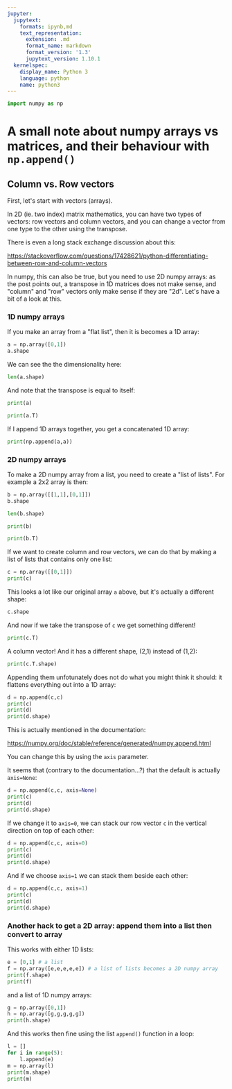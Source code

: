 ```yaml
---
jupyter:
  jupytext:
    formats: ipynb,md
    text_representation:
      extension: .md
      format_name: markdown
      format_version: '1.3'
      jupytext_version: 1.10.1
  kernelspec:
    display_name: Python 3
    language: python
    name: python3
---
```


```python
import numpy as np
```

# A small note about numpy arrays vs matrices, and their behaviour with `np.append()`

## Column vs. Row vectors

First, let's start with vectors (arrays). 

In 2D (ie. two index) matrix mathematics, you can have two types of vectors: row vectors and column vectors, and you can change a vector from one type to the other using the transpose. 

There is even a long stack exchange discussion about this:

https://stackoverflow.com/questions/17428621/python-differentiating-between-row-and-column-vectors

In numpy, this can also be true, but you need to use 2D numpy arrays: as the post points out, a transpose in 1D matrices does not make sense, and "column" and "row" vectors only make sense if they are "2d". Let's have a bit of a look at this. 

### 1D numpy arrays


If you make an array from a "flat list", then it is becomes a 1D array:

```python
a = np.array([0,1])
a.shape
```

We can see the the dimensionality here:

```python
len(a.shape)
```

And note that the transpose is equal to itself:

```python
print(a)
```

```python
print(a.T)
```

If I append 1D arrays together, you get a concatenated 1D array:

```python
print(np.append(a,a))
```

### 2D numpy arrays


To make a 2D numpy array from a list, you need to create a "list of lists". For example a 2x2 array is then:

```python
b = np.array([[1,1],[0,1]])
b.shape
```

```python
len(b.shape)
```

```python
print(b)
```

```python
print(b.T)
```

If we want to create column and row vectors, we can do that by making a list of lists that contains only one list:

```python
c = np.array([[0,1]])
print(c)
```

This looks a lot like our original array `a` above, but it's actually a different shape:

```python
c.shape
```

And now if we take the transpose of `c` we get something different!

```python
print(c.T)
```

A column vector! And it has a different shape, (2,1) instead of (1,2):

```python
print(c.T.shape)
```

Appending them unfotunately does not do what you might think it should: it flattens everything out into a 1D array:

```python
d = np.append(c,c)
print(c)
print(d)
print(d.shape)
```

This is actually mentioned in the documentation:

https://numpy.org/doc/stable/reference/generated/numpy.append.html

You can change this by using the `axis` parameter. 

It seems that (contrary to the documentation...?) that the default is actually `axis=None`:

```python
d = np.append(c,c, axis=None)
print(c)
print(d)
print(d.shape)
```

If we change it to `axis=0`, we can stack our row vector `c` in the vertical direction on top of each other:

```python
d = np.append(c,c, axis=0)
print(c)
print(d)
print(d.shape)
```

And if we choose `axis=1` we can stack them beside each other:

```python
d = np.append(c,c, axis=1)
print(c)
print(d)
print(d.shape)
```

### Another hack to get a 2D array: append them into a list then convert to array

This works with either 1D lists:

```python
e = [0,1] # a list
f = np.array([e,e,e,e,e]) # a list of lists becomes a 2D numpy array
print(f.shape)
print(f)
```

and a list of 1D numpy arrays:

```python
g = np.array([0,1])
h = np.array([g,g,g,g,g])
print(h.shape)
```

And this works then fine using the list `append()` function in a loop:

```python
l = []
for i in range(5):
    l.append(e)
m = np.array(l)
print(m.shape)
print(m)
```
